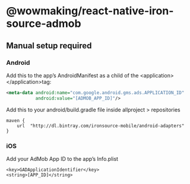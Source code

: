 # @wowmaking/react-native-iron-source-admob

## Manual setup required

### Android

Add this to the app’s AndroidManifest as a child of the &lt;application&gt;&lt;/application&gt;tag:

```xml
<meta-data android:name="com.google.android.gms.ads.APPLICATION_ID" 
           android:value="[ADMOB_APP_ID]"/>
```

Add this to your android/build.gradle file inside allproject > repositories

```
maven {
    url  "http://dl.bintray.com/ironsource-mobile/android-adapters"
}
```


### iOS

Add your AdMob App ID to the app’s Info.plist

```
<key>GADApplicationIdentifier</key>
<string>[APP_ID]</string>
```
